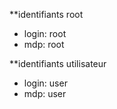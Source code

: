 **identifiants root
- login: root
- mdp: root

**identifiants utilisateur
- login: user
- mdp: user
